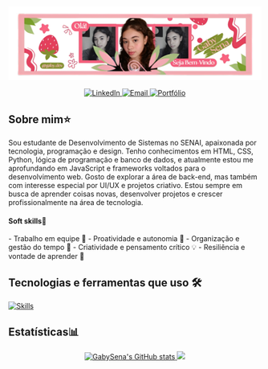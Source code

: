 <div>
 <img src="https://github.com/GabySena/GabySena/blob/main/assets/gaby.banner.png">
</div>

<p align="center">
  <a href="www.linkedin.com/in/gabrielly-sena-233aaa359" target="_blank">
    <img src="https://img.shields.io/badge/LinkedIn-ff69b4?style=for-the-badge&logo=about-dot-me&logoColor=white" alt="LinkedIn"          >
  </a>
  <a href="ribeirodelimasena@gmail.com" target="_blank">
    <img src="https://img.shields.io/badge/Email-ff69b4?style=for-the-badge&logo=about-dot-me&logoColor=white" alt="Email"                >
  </a>
  <a href="https://portfolio-gaby.onrender.com" target="_blank">
    <img src="https://img.shields.io/badge/Portfólio-ff69b4?style=for-the-badge&logo=about-dot-me&logoColor=white" alt="Portfólio">
  </a>
</p>


 <h2>Sobre mim⭐</h2>

 <p>Sou estudante de Desenvolvimento de Sistemas no SENAI, apaixonada por tecnologia, programação e design. Tenho conhecimentos em HTML, CSS, Python, lógica de programação e banco de dados, e atualmente estou me aprofundando em JavaScript e frameworks voltados para o desenvolvimento web. Gosto de explorar a área de back-end, mas também com interesse especial por UI/UX e projetos criativo. Estou sempre em busca de aprender coisas novas, desenvolver projetos e crescer profissionalmente na área de tecnologia.</p>
 <h4>Soft skills🧠</h4> 
- Trabalho em equipe 🤝  
- Proatividade e autonomia 🚀  
- Organização e gestão do tempo 📅  
- Criatividade e pensamento crítico 💡  
- Resiliência e vontade de aprender 🌻


 <h2>Tecnologias e ferramentas que uso 🛠</h2>

[![Skills](https://skillicons.dev/icons?i=js,html,css,py,sqlite,vscode)](https://skillicons.dev)

<h2>Estatísticas📊</h2>
<div align="center">
 <a href="https://github.com/GabySena">
  <img height="180em" src="https://github-readme-stats.vercel.app/api?username=GabySena&show_icons=true&theme=radical" alt="GabySena's GitHub stats"/>
  <img height="180em" src="https://github-readme-stats.vercel.app/api/top-langs/?username=GabySena&layout=compact&langs_count=10&theme=dracula"/>
 </a>
</div>


 



<!--
**GabySena/GabySena** is a ✨ _special_ ✨ repository because its `README.md` (this file) appears on your GitHub profile.

Here are some ideas to get you started:

- 🔭 I’m currently working on ...
- 🌱 I’m currently learning ...
- 👯 I’m looking to collaborate on ...
- 🤔 I’m looking for help with ...
- 💬 Ask me about ...
- 📫 How to reach me: ...
- 😄 Pronouns: ...
- ⚡ Fun fact: ...
-->
